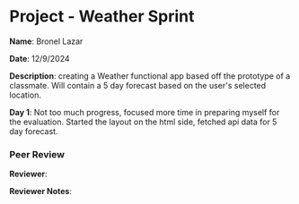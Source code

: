 #   Project - Weather Sprint

**Name**: Bronel Lazar

**Date**: 12/9/2024

**Description**: creating a Weather functional app based off the prototype of a classmate. Will contain a 5 day forecast based on the user's selected location.

**Day 1**: Not too much progress, focused more time in preparing myself for the evaluation. Started the layout on the html side, fetched api data for 5 day forecast.

### Peer Review

**Reviewer**: 


**Reviewer Notes**: 
